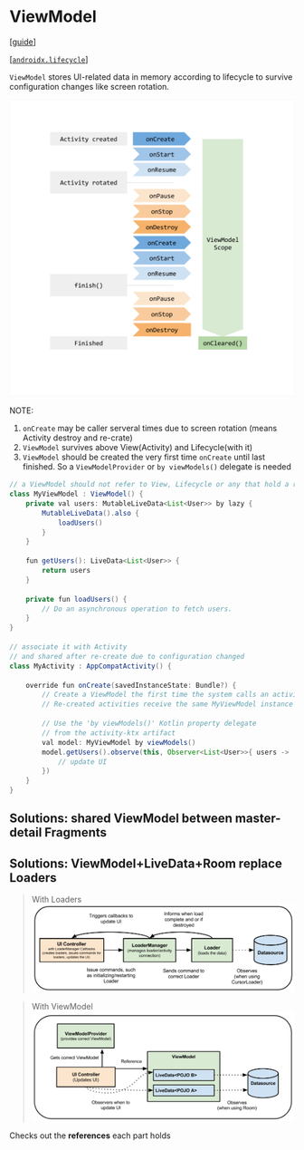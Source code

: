 # ViewModel
[[guide][guide]]

[[`androidx.lifecycle`](https://developer.android.com/jetpack/androidx/releases/lifecycle#declaring_dependencies)]

`ViewModel` stores UI-related data in memory according to lifecycle to survive configuration changes like screen rotation.

![](../res/arch/viewmodel-lifecycle.png)

NOTE:
1. `onCreate` may be caller serveral times due to screen rotation (means Activity destroy and re-crate)
1. `ViewModel` survives above View(Activity) and Lifecycle(with it)
1. `ViewModel` should be created the very first time `onCreate` until last finished. So a `ViewModelProvider` or `by viewModels()` delegate is needed


```java
// a ViewModel should not refer to View, Lifecycle or any that hold a reference to the activity context !!! leackage
class MyViewModel : ViewModel() {
    private val users: MutableLiveData<List<User>> by lazy {
        MutableLiveData().also {
            loadUsers()
        }
    }

    fun getUsers(): LiveData<List<User>> {
        return users
    }

    private fun loadUsers() {
        // Do an asynchronous operation to fetch users.
    }
}

// associate it with Activity
// and shared after re-create due to configuration changed
class MyActivity : AppCompatActivity() {

    override fun onCreate(savedInstanceState: Bundle?) {
        // Create a ViewModel the first time the system calls an activity's onCreate() method.
        // Re-created activities receive the same MyViewModel instance created by the first activity.

        // Use the 'by viewModels()' Kotlin property delegate
        // from the activity-ktx artifact
        val model: MyViewModel by viewModels()
        model.getUsers().observe(this, Observer<List<User>>{ users ->
            // update UI
        })
    }
}
```

## Solutions: shared ViewModel between master-detail Fragments

## Solutions: ViewModel+LiveData+Room replace Loaders

>With Loaders
![](../res/arch/viewmodel-loader.png)

>With ViewModel
![](../res/arch/viewmodel-replace-loader.png)

Checks out the **references** each part holds


[guide]: https://developer.android.com/topic/libraries/architecture/viewmodel